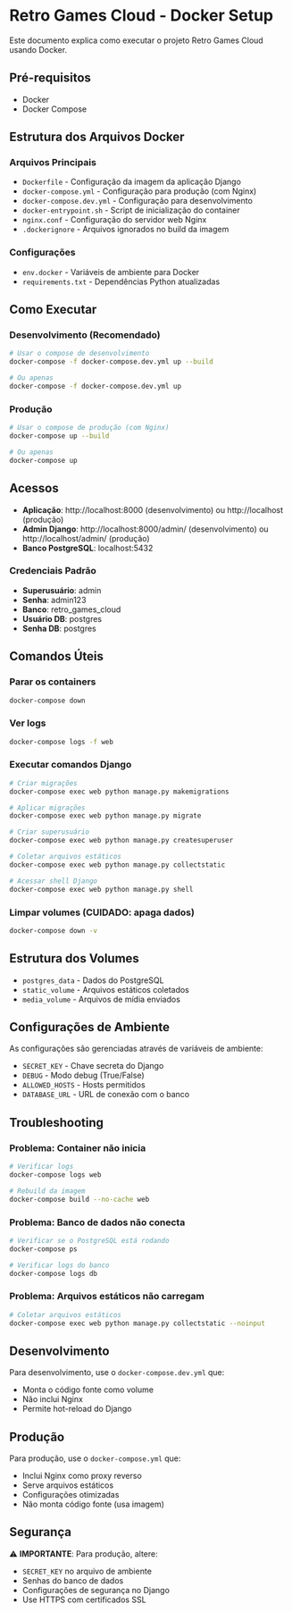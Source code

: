 # Retro Games Cloud - Docker Setup

Este documento explica como executar o projeto Retro Games Cloud usando Docker.

## Pré-requisitos

- Docker
- Docker Compose

## Estrutura dos Arquivos Docker

### Arquivos Principais

- `Dockerfile` - Configuração da imagem da aplicação Django
- `docker-compose.yml` - Configuração para produção (com Nginx)
- `docker-compose.dev.yml` - Configuração para desenvolvimento
- `docker-entrypoint.sh` - Script de inicialização do container
- `nginx.conf` - Configuração do servidor web Nginx
- `.dockerignore` - Arquivos ignorados no build da imagem

### Configurações

- `env.docker` - Variáveis de ambiente para Docker
- `requirements.txt` - Dependências Python atualizadas

## Como Executar

### Desenvolvimento (Recomendado)

```bash
# Usar o compose de desenvolvimento
docker-compose -f docker-compose.dev.yml up --build

# Ou apenas
docker-compose -f docker-compose.dev.yml up
```

### Produção

```bash
# Usar o compose de produção (com Nginx)
docker-compose up --build

# Ou apenas
docker-compose up
```

## Acessos

- **Aplicação**: http://localhost:8000 (desenvolvimento) ou http://localhost (produção)
- **Admin Django**: http://localhost:8000/admin/ (desenvolvimento) ou http://localhost/admin/ (produção)
- **Banco PostgreSQL**: localhost:5432

### Credenciais Padrão

- **Superusuário**: admin
- **Senha**: admin123
- **Banco**: retro_games_cloud
- **Usuário DB**: postgres
- **Senha DB**: postgres

## Comandos Úteis

### Parar os containers
```bash
docker-compose down
```

### Ver logs
```bash
docker-compose logs -f web
```

### Executar comandos Django
```bash
# Criar migrações
docker-compose exec web python manage.py makemigrations

# Aplicar migrações
docker-compose exec web python manage.py migrate

# Criar superusuário
docker-compose exec web python manage.py createsuperuser

# Coletar arquivos estáticos
docker-compose exec web python manage.py collectstatic

# Acessar shell Django
docker-compose exec web python manage.py shell
```

### Limpar volumes (CUIDADO: apaga dados)
```bash
docker-compose down -v
```

## Estrutura dos Volumes

- `postgres_data` - Dados do PostgreSQL
- `static_volume` - Arquivos estáticos coletados
- `media_volume` - Arquivos de mídia enviados

## Configurações de Ambiente

As configurações são gerenciadas através de variáveis de ambiente:

- `SECRET_KEY` - Chave secreta do Django
- `DEBUG` - Modo debug (True/False)
- `ALLOWED_HOSTS` - Hosts permitidos
- `DATABASE_URL` - URL de conexão com o banco

## Troubleshooting

### Problema: Container não inicia
```bash
# Verificar logs
docker-compose logs web

# Rebuild da imagem
docker-compose build --no-cache web
```

### Problema: Banco de dados não conecta
```bash
# Verificar se o PostgreSQL está rodando
docker-compose ps

# Verificar logs do banco
docker-compose logs db
```

### Problema: Arquivos estáticos não carregam
```bash
# Coletar arquivos estáticos
docker-compose exec web python manage.py collectstatic --noinput
```

## Desenvolvimento

Para desenvolvimento, use o `docker-compose.dev.yml` que:
- Monta o código fonte como volume
- Não inclui Nginx
- Permite hot-reload do Django

## Produção

Para produção, use o `docker-compose.yml` que:
- Inclui Nginx como proxy reverso
- Serve arquivos estáticos
- Configurações otimizadas
- Não monta código fonte (usa imagem)

## Segurança

⚠️ **IMPORTANTE**: Para produção, altere:
- `SECRET_KEY` no arquivo de ambiente
- Senhas do banco de dados
- Configurações de segurança no Django
- Use HTTPS com certificados SSL
